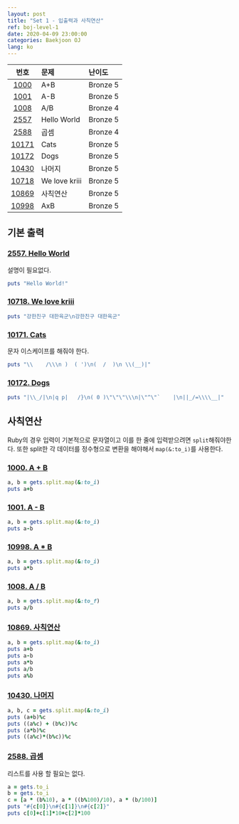 ```yaml
---
layout: post
title: "Set 1 - 입출력과 사칙연산"
ref: boj-level-1
date: 2020-04-09 23:00:00
categories: Baekjoon OJ
lang: ko
---
```


|번호|문제|난이도|
|:-:|:--|:--|
|[1000](#1000)|A+B|Bronze 5|
|[1001](#1001)|A-B|Bronze 5|
|[1008](#1008)|A/B|Bronze 4|
|[2557](#2557)|Hello World|Bronze 5|
|[2588](#2588)|곱셈|Bronze 4|
|[10171](#10171)|Cats|Bronze 5|
|[10172](#10172)|Dogs|Bronze 5|
|[10430](#10430)|나머지|Bronze 5|
|[10718](#10718)|We love kriii|Bronze 5|
|[10869](#10869)|사칙연산|Bronze 5|
|[10998](#10998)|AxB|Bronze 5|

## 기본 출력
### [2557. Hello World](https://www.acmicpc.net/problem/2557) <a id="2557"></a>
설명이 필요없다.

```rb
puts "Hello World!"
```

### [10718. We love kriii](https://www.acmicpc.net/problem/10718) <a id="10718"></a>
```rb
puts "강한친구 대한육군\n강한친구 대한육군"
```

### [10171. Cats](https://www.acmicpc.net/problem/10171) <a id="10171"></a>
문자 이스케이프를 해줘야 한다.

```rb
puts "\\    /\\\n )  ( ')\n(  /  )\n \\(__)|"
```

### [10172. Dogs](https://www.acmicpc.net/problem/10172) <a id="10172"></a>

```rb
puts "|\\_/|\n|q p|   /}\n( 0 )\"\"\"\\\n|\"^\"`    |\n||_/=\\\\__|"
```
<div class="divider"></div>

## 사칙연산
Ruby의 경우 입력이 기본적으로 문자열이고 이를 한 줄에 입력받으려면 `split`해줘야한다.
또한 split한 각 데이터를 정수형으로 변환을 해야해서 `map(&:to_i)`를 사용한다.

### [1000. A + B](https://www.acmicpc.net/problem/1000) <a id="1000"></a>
```rb
a, b = gets.split.map(&:to_i)
puts a+b
```

### [1001. A - B](https://www.acmicpc.net/problem/1001) <a id="1001"></a>
```rb
a, b = gets.split.map(&:to_i)
puts a-b
```

### [10998. A \* B](https://www.acmicpc.net/problem/10998) <a id="10998"></a>
```rb
a, b = gets.split.map(&:to_i)
puts a*b
```

### [1008. A / B](https://www.acmicpc.net/problem/1008) <a id="1008"></a>
```rb
a, b = gets.split.map(&:to_f)
puts a/b
```

### [10869. 사칙연산](https://www.acmicpc.net/problem/10869) <a id="10869"></a>
```rb
a, b = gets.split.map(&:to_i)
puts a+b
puts a-b
puts a*b
puts a/b
puts a%b
```

### [10430. 나머지](https://www.acmicpc.net/problem/10430) <a id="10430"></a>
```rb
a, b, c = gets.split.map(&:to_i)
puts (a+b)%c
puts ((a%c) + (b%c))%c
puts (a*b)%c
puts ((a%c)*(b%c))%c
```

### [2588. 곱셈](https://www.acmicpc.net/problem/2588) <a id="2588"></a>
리스트를 사용 할 필요는 없다. 

```rb
a = gets.to_i
b = gets.to_i
c = [a * (b%10), a * ((b%100)/10), a * (b/100)]
puts "#{c[0]}\n#{c[1]}\n#{c[2]}"
puts c[0]+c[1]*10+c[2]*100
```
